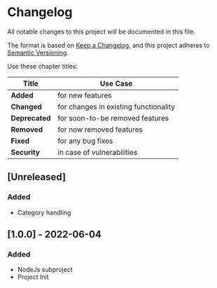 # Changelog
All notable changes to this project will be documented in this file.

The format is based on [Keep a Changelog](https://keepachangelog.com/en/1.0.0/),
and this project adheres to [Semantic Versioning](https://semver.org/spec/v2.0.0.html).

Use these chapter titles:

| Title          | Use Case                              |
|----------------|---------------------------------------|
| __Added__      | for new features                      |
| __Changed__    | for changes in existing functionality |
| __Deprecated__ | for soon-to-be removed features       |
| __Removed__    | for now removed features              |
| __Fixed__      | for any bug fixes                     |
| __Security__   | in case of vulnerabilities            |

## [Unreleased]

### Added

* Category handling

## [1.0.0] - 2022-06-04

### Added

* NodeJs subproject
* Project Init
